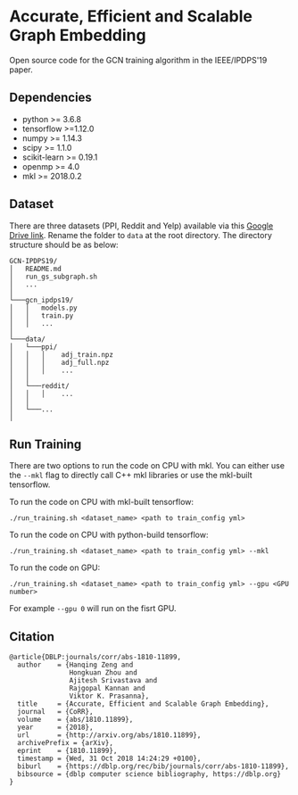 # Accurate, Efficient and Scalable Graph Embedding

Open source code for the GCN training algorithm in the IEEE/IPDPS'19 paper.

## Dependencies

* python >= 3.6.8
* tensorflow >=1.12.0
* numpy >= 1.14.3
* scipy >= 1.1.0
* scikit-learn >= 0.19.1
* openmp >= 4.0
* mkl >= 2018.0.2

## Dataset

There are three datasets (PPI, Reddit and Yelp) available via this [Google Drive link](https://drive.google.com/open?id=1zycmmDES39zVlbVCYs88JTJ1Wm5FbfLz). Rename the folder to `data` at the root directory.  The directory structure should be as below:

```
GCN-IPDPS19/
│   README.md
│   run_gs_subgraph.sh
│   ... 
│
└───gcn_ipdps19/
│   │   models.py
│   │   train.py
│   │   ...
│   
└───data/
│   └───ppi/
│   │   │    adj_train.npz
│   │   │    adj_full.npz
│   │   │    ...
│   │   
│   └───reddit/
│   │   │    ...
│   │
│   └───...
│
```

## Run Training

There are two options to run the code on CPU with mkl. You can either use the `--mkl` flag to directly call C++ mkl libraries or use the mkl-built tensorflow.

To run the code on CPU with mkl-built tensorflow:

`./run_training.sh <dataset_name> <path to train_config yml>`

To run the code on CPU with python-build tensorflow:

`./run_training.sh <dataset_name> <path to train_config yml> --mkl`

To run the code on GPU:

`./run_training.sh <dataset_name> <path to train_config yml> --gpu <GPU number>`

For example `--gpu 0` will run on the fisrt GPU.


## Citation

```
@article{DBLP:journals/corr/abs-1810-11899,
  author    = {Hanqing Zeng and
               Hongkuan Zhou and
               Ajitesh Srivastava and
               Rajgopal Kannan and
               Viktor K. Prasanna},
  title     = {Accurate, Efficient and Scalable Graph Embedding},
  journal   = {CoRR},
  volume    = {abs/1810.11899},
  year      = {2018},
  url       = {http://arxiv.org/abs/1810.11899},
  archivePrefix = {arXiv},
  eprint    = {1810.11899},
  timestamp = {Wed, 31 Oct 2018 14:24:29 +0100},
  biburl    = {https://dblp.org/rec/bib/journals/corr/abs-1810-11899},
  bibsource = {dblp computer science bibliography, https://dblp.org}
}
```
